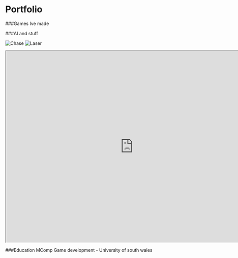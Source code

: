 # Portfolio

###Games Ive made

###AI and stuff

![Chase](https://github.com/user-attachments/assets/2cc60ba2-baf7-4115-9c97-194cba68e14b)
![Laser](https://github.com/user-attachments/assets/9ebaee11-d3f5-446f-bf10-162e0fe512f6)

<iframe src = "https://uncleanerwheat7-barrenvalley.github.io/PathFollowingAndSteering/" width = "800" height = "600"></iframe>

###Education
MComp Game development - University of south wales
